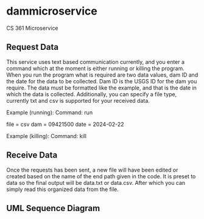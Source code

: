 # dammicroservice
CS 361 Microservice

## Request Data
This service uses text based communication currently, and you enter a command
which at the moment is either running or killing the program. When you run the program
what is required are two data values, dam ID and the date for the data to be
collected. Dam ID is the USGS ID for the dam you require. The data must be formatted like
the example, and that is the date in which the data is collected. Additionally, you can
specify a file type, currently txt and csv is supported for your received data.

Example (running):
Command: run

file = csv
dam = 09421500
date = 2024-02-22

Example (killing):
Command: kill

## Receive Data
Once the requests has been sent, a new file will have been edited or created based on the 
name of the end path given in the code. It is preset to data so the final output will be
data.txt or data.csv. After which you can simply read this organized data from the file.

## UML Sequence Diagram


